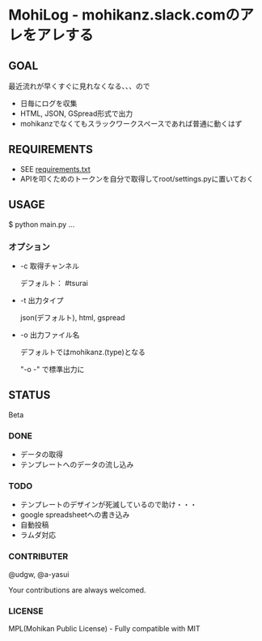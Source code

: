 # MohiLog - mohikanz.slack.comのアレをアレする
## GOAL
最近流れが早くすぐに見れなくなる、、、ので
- 日毎にログを収集
- HTML, JSON, GSpread形式で出力
- mohikanzでなくてもスラックワークスペースであれば普通に動くはず


## REQUIREMENTS
- SEE [requirements.txt](https://github.com/mohikanz/MohiLog/blob/master/requirements.txt)
- APIを叩くためのトークンを自分で取得してroot/settings.pyに置いておく


## USAGE
$ python main.py <options>...


### オプション
- -c 取得チャンネル

    デフォルト： #tsurai

- -t 出力タイプ

    json(デフォルト), html, gspread

- -o 出力ファイル名

    デフォルトではmohikanz.(type)となる

    "-o -" で標準出力に


## STATUS
Beta


### DONE

- データの取得
- テンプレートへのデータの流し込み


### TODO

- テンプレートのデザインが死滅しているので助け・・・
- google spreadsheetへの書き込み
- 自動投稿
- ラムダ対応


### CONTRIBUTER

@udgw, @a-yasui

Your contributions are always welcomed.

### LICENSE

MPL(Mohikan Public License) - Fully compatible with MIT
